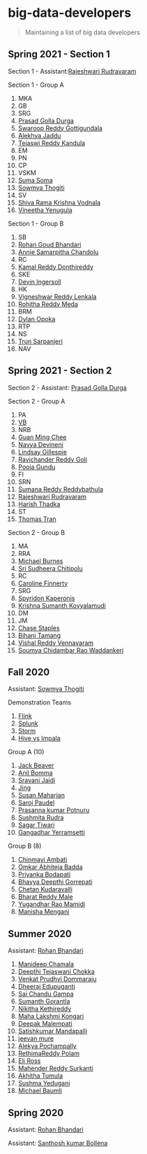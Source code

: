 # big-data-developers

> Maintaining a list of big data developers

## Spring 2021 - Section 1

Section 1 - Assistant:[Rajeshwari Rudravaram](https://github.com/Rajeshwari-Rudra/big-data-dev)

Section 1 - Group A

1. MKA
1. GB
1. SRG
1. [Prasad Golla Durga](https://github.com/GD-Prasad/big-data-developer)
1. [Swaroop Reddy Gottigundala](https://github.com/SwaroopReddyGottigundala/big-data-dev)
1. [Alekhya Jaddu](https://github.com/alekhyajaddu/big-data-dev)
1. [Tejaswi Reddy Kandula](https://github.com/Teju2404/big-data-developer)
1. EM
1. PN
1. CP
1. VSKM
1. [Suma Soma](https://github.com/suma-gitrep/big-data-developer)
1. [Sowmya Thogiti](https://github.com/sowmyathogiti/big-data-developer)
1. SV
1. [Shiva Rama Krishna Vodnala](https://github.com/srkvodnala/big-data-dev)
1. [Vineetha Yenugula](https://github.com/vineetha1996/big-data-developer)

Section 1 - Group B

1. SB
1. [Rohan Goud Bhandari](https://github.com/rohan6471/bigdata-dev)
1. [Annie Samarpitha Chandolu](https://github.com/annie0sc/big-data-dev)
1. RC
1. [Kamal Reddy Donthireddy](https://github.com/Kamal4195/big-data-dev)
1. SKE
1. [Devin Ingersoll](https://github.com/deviningers/about-me)
1. HK
1. [Vigneshwar Reddy Lenkala](https://github.com/vigneshwar6666/big-data-dev)
1. [Rohitha Reddy Meda](https://github.com/Rohitha12/big-data-developers)
1. BRM
1. [Dylan Opoka](https://github.com/DylanOpoka/big-data-dev)
1. RTP
1. NS
1. [Trun Sarpanjeri](https://github.com/dexterstr/big-data-dev)
1. NAV

## Spring 2021 - Section 2

Section 2 - Assistant: [Prasad Golla Durga](https://github.com/GD-Prasad/big-data-developer)

Section 2 - Group A

1. PA
1. [VB](https://github.com/Vikas2004/big-data-developer)
1. NRB
1. [Guan Ming Chee](https://github.com/GuanMingChee/big-data-dev)
1. [Navya Devineni](https://github.com/navyadevineni/big-data-dev)
1. [Lindsay Gillespie](https://github.com/LinGill21/big-data-dev)
1. [Ravichander Reddy Goli](https://github.com/Ravichanderreddy-goli/big-data-dev)
1. [Pooja Gundu](https://github.com/GUNDUPOOJA/big-data-developer)
1. FI
1. SRN
1. [Sumana Reddy Reddybathula](https://github.com/sumana-reddy/big-data-dev)
1. [Rajeshwari Rudravaram](https://github.com/Rajeshwari-Rudra/big-data-dev)
1. [Harish Thadka](https://github.com/harishThadka/big-data-dev)
1. ST
1. [Thomas Tran](https://github.com/thomastran7/big-data-dev)

Section 2 - Group B

1. MA
1. RRA
1. [Michael Burnes](https://github.com/mtburnes/big-data)
1. [Sri Sudheera Chitipolu](https://github.com/sudheera96/big-data-dev)
1. RC
1. [Caroline Finnerty](https://github.com/s529428/big-data-dev-about-me)
1. SRG
1. [Spyridon Kaperonis](https://github.com/SpyridonKaperonis/big-data-dev)
1. [Krishna Sumanth Koyyalamudi](https://github.com/Krishna-Koyyalamudi/big-data-developer)
1. DM
1. JM
1. [Chase Staples](https://github.com/ChaseStaples/big-data-developer)
1. [Bihani Tamang](https://github.com/blonbihani/about-me)
1. [Vishal Reddy Vennavaram](https://github.com/Vishalreddy114/big-data-dev)
1. [Soumya Chidambar Rao Waddankeri](https://github.com/SoumyaRao28/big-data-dev)

## Fall 2020

Assistant: [Sowmya Thogiti](https://github.com/sowmyathogiti/BIO-DATA)

Demonstration Teams
1. [Flink](https://github.com/prasu93/bigdata-flink-project)
1. [Splunk](https://github.com/bharat-reddy-male/Demonstration-project-splunk-group2)
1. [Storm](https://github.com/spsaroj/storm-demo)
1. [Hive vs Impala](https://github.com/Sushmita-Rudra/demo-group5-Hive-Vs-Impala)

Group A (10)

1. [Jack Beaver](https://github.com/JackWBeaver/big-data-developer)
1. [Anil Bomma](https://github.com/anil-bomma/big-data-dev)
1. [Sravani Jaidi](https://github.com/Sravani537520/big-data-dev)
1. [Jing](https://github.com/JingLi521864/big-data-dev)
1. [Susan Maharjan](https://github.com/susanmaharjan/big-data-repository)
1. [Saroj Paudel](https://github.com/spsaroj/big-data-developer)
1. [Prasanna kumar Potnuru](https://github.com/prasu93/about-me)
1. [Sushmita Rudra](https://github.com/Sushmita-Rudra/big-data-dev)
1. [Sagar Tiwari](https://github.com/005sagar/big-data)
1. [Gangadhar Yerramsetti](https://github.com/gangadhary574/big-data-dev)

Group B (8)

1. [Chinmayi Ambati](https://github.com/Chinmayi98/big-data-dev)
1. [Omkar Abhiteja Badda](https://github.com/abhiteja29/big-data-developer)
1. [Priyanka Bodapati](https://github.com/pinky407/big-data-developer)
1. [Bhavya Deepthi Gorrepati](https://github.com/Bhavya-123/big-data-developer)
1. [Chetan Kudaravalli](https://github.com/chetankudaravalli16/big-data-developer)
1. [Bharat Reddy Male](https://github.com/bharat-reddy-male)
1. [Yugandhar Rao Mamidi](https://github.com/yugandharmamidi/about-me)
1. [Manisha Mengani](https://github.com/Manisha-Mengani/big-data-dev)


## Summer 2020

Assistant: [Rohan Bhandari](https://github.com/rohan6471/big-data-developer)

1. [Manideep Chamala](https://github.com/manideepchamala/big-data-developers)
2. [Deepthi Tejaswani Chokka](https://github.com/Deepthi1003/big-data-developer)
3. [Venkat Prudhvi Dommaraju](https://github.com/prudhvi15/big-data-developer)
4. [Dheeraj Edupuganti](https://github.com/Dheeraj0327/big-data-dev)
5. [Sai Chandu Gampa](https://github.com/saichandugampa/big-data-developer)
6. [Sumanth Gorantla](https://github.com/gorantla96/big-data-developers)
7. [Nikitha Kethireddy](https://github.com/nikithakethireddy1996/big-data-dev)
8. [Maha Lakshmi Kongari](https://github.com/MAHALAKSHMIKONGARI/big-data-dev)
9. [Deepak Malempati](https://github.com/Deepakmalempati/about-me)
10. [Satishkumar Mandapalli](https://github.com/mandapallisatish64/big-data-developer)
11. [jeevan mure](https://github.com/jeevanreddymure/big-data-developer)
12. [Alekya Pochampally](https://github.com/AlekyaPochampally/big-data-dev)
13. [RethimaReddy Polam](https://github.com/Rethima-Reddy/big-data-dev)
14. [Eli Ross](https://github.com/eliross84/big-data-dev)
15. [Mahender Reddy Surkanti](https://github.com/Mahender1166/big-data-developer)
16. [Akhitha Tumula](https://github.com/thumula-akhitha/big-data-dev)
17. [Sushma Yedugani](https://github.com/sushma95/big-data-developer)
18. [Michael Baumli](https://github.com/MichaelJBaumli/big-data-developer)


## Spring 2020

Assistant: [Rohan Bhandari](https://github.com/rohan6471/big-data-developer)

Assistant: [Santhosh kumar Bollena](https://github.com/santhoshkumarbollena)


